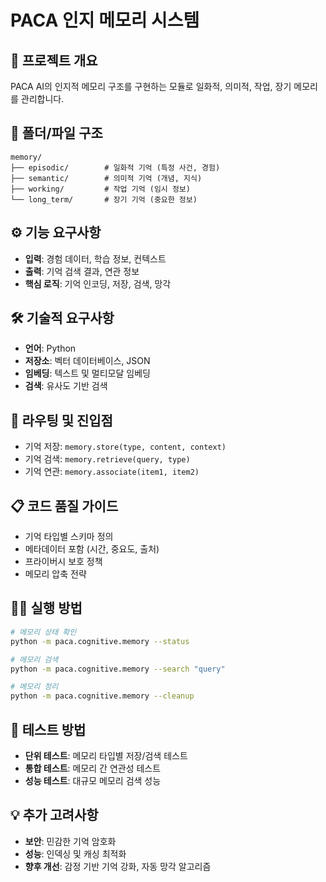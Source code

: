 # PACA 인지 메모리 시스템

## 🎯 프로젝트 개요
PACA AI의 인지적 메모리 구조를 구현하는 모듈로 일화적, 의미적, 작업, 장기 메모리를 관리합니다.

## 📁 폴더/파일 구조
```
memory/
├── episodic/        # 일화적 기억 (특정 사건, 경험)
├── semantic/        # 의미적 기억 (개념, 지식)
├── working/         # 작업 기억 (임시 정보)
└── long_term/       # 장기 기억 (중요한 정보)
```

## ⚙️ 기능 요구사항
- **입력**: 경험 데이터, 학습 정보, 컨텍스트
- **출력**: 기억 검색 결과, 연관 정보
- **핵심 로직**: 기억 인코딩, 저장, 검색, 망각

## 🛠️ 기술적 요구사항
- **언어**: Python
- **저장소**: 벡터 데이터베이스, JSON
- **임베딩**: 텍스트 및 멀티모달 임베딩
- **검색**: 유사도 기반 검색

## 🚀 라우팅 및 진입점
- 기억 저장: `memory.store(type, content, context)`
- 기억 검색: `memory.retrieve(query, type)`
- 기억 연관: `memory.associate(item1, item2)`

## 📋 코드 품질 가이드
- 기억 타입별 스키마 정의
- 메타데이터 포함 (시간, 중요도, 출처)
- 프라이버시 보호 정책
- 메모리 압축 전략

## 🏃‍♂️ 실행 방법
```bash
# 메모리 상태 확인
python -m paca.cognitive.memory --status

# 메모리 검색
python -m paca.cognitive.memory --search "query"

# 메모리 정리
python -m paca.cognitive.memory --cleanup
```

## 🧪 테스트 방법
- **단위 테스트**: 메모리 타입별 저장/검색 테스트
- **통합 테스트**: 메모리 간 연관성 테스트
- **성능 테스트**: 대규모 메모리 검색 성능

## 💡 추가 고려사항
- **보안**: 민감한 기억 암호화
- **성능**: 인덱싱 및 캐싱 최적화
- **향후 개선**: 감정 기반 기억 강화, 자동 망각 알고리즘